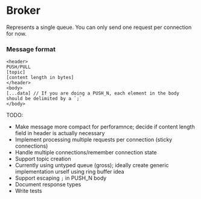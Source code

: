 # Broker

Represents a single queue. You can only send one request per connection for now.

### Message format

```
<header>
PUSH/PULL
[topic]
[content length in bytes]
</header>
<body>
[...data] // If you are doing a PUSH_N, each element in the body should be delimited by a `;`
</body>
```

TODO:

- Make message more compact for perforamnce; decide if content length field in header is actually necessary
- Implement processing multiple requests per connection (sticky connections)
- Handle multiple connections/remember connection state
- Support topic creation
- Currently using untyped queue (gross); ideally create generic implementation urself using ring buffer idea
- Support escaping `;` in PUSH_N body
- Document response types
- Write tests
